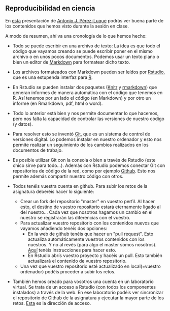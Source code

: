 ## Reproducibilidad en ciencia  

En [esta](http://ajperezluque.com/repro_ecoinf_2014_2015/#1) presentación de [Antonio J. Pérez-Luque](http://ajperezluque.com/) podrás ver buena parte de los contenidos que hemos visto durante la sesión en clase.

A modo de resumen, ahí va una cronología de lo que hemos hecho:

+ Todo se puede escribir en una archivo de texto: La idea es que todo el código que vayamos creando se puede escribir poner en el mismo archivo o en unos pocos documentos. Podemos usar un texto plano o bien un editor de [Markdown](https://es.wikipedia.org/wiki/Markdown) para formatear dicho texto.
+ Los archivos formateados con Markdown pueden ser leídos por [Rstudio](https://www.rstudio.com/), que es una estupenda interfaz para [R](https://www.r-project.org/). 
+ En Rstudio se pueden instalar dos paquetes ([Knitr](https://cran.r-project.org/web/packages/knitr/index.html) y [rmarkdown](https://cran.r-project.org/web/packages/rmarkdown/index.html)) que generan informes de manera automática con el código que tenemos en R. Así tenemos por un lado el código (en Markdown) y por otro un informe (en Rmarkdown, pdf, html o word).
+ Todo lo anterior está bien y nos permite documentar lo que hacemos, pero nos falta la capacidad de controlar las versiones de nuestro código (y datos).
+ Para resolver esto se inventó [Git](https://git-scm.com/), que es un sistema de control de versiones digital. Lo podemos instalar en nuestro ordenador y esto nos permite realizar un seguimiento de los cambios realizados en los documentos de trabajo.
+ Es posible utilizar Git con la consola o bien a través de Rstudio (este chico sirve para todo...). Además con Rstudio podemos conectar Git con repositorios de código de la red, como por ejemplo [Github](https://github.com/). Esto nos permite además compartir nuestro código con otros.
+ Todos tenéis vuestra cuenta en github. Para subir los retos de la asignatura deberéis hacer lo siguiente:
  + Crear un fork del repositorio "master" en vuestro perfil. Al hacer esto, el destino de vuestro repositorio estará eternamente ligado al del nuestro... Cada vez que nosotros hagamos un cambio en el nuestro se registrarán las diferencias con el vuestro.
  + Para actualizar vuestro repositorio con los contenidos nuevos que vayamos añadiendo tenéis dos opciones:
     + En la web de github tenéis que hacer un "pull request". Esto actualiza automáticamente vuestros contenidos con los nuestros. Y no al revés (para algo el master somos nosotros). [Aquí](http://www.hpique.com/2013/09/updating-a-fork-directly-from-github/) tenéis instrucciones para hacer esto.
     + En Rstudio abrís vuestro proyecto y hacéis un pull. Esto también actualizará el contenido de vuestro repositorio.
   + Una vez que vuestro repositorio esté actualizado en local(=vuestro ordenador) podéis proceder a subir los retos. 

+ También hemos creado para vosotros una cuenta en un laboratorio virtual. Se trata de un acceso a Rstudio (con todos los componentes instalados) a través de la web. En ese laboratorio podéis ver sincronizar el repositorio de Github de la asignatura y ejecutar la mayor parte de los retos. [Esta](http://vlab.iecolab.es:8787/auth-sign-in) es la dirección de acceso.

